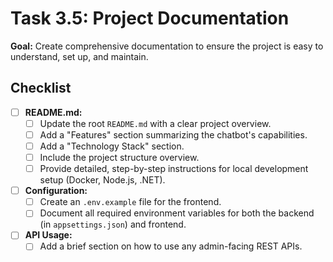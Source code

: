 # Task 3.5: Project Documentation

**Goal:** Create comprehensive documentation to ensure the project is easy to understand, set up, and maintain.

## Checklist

- [ ] **README.md:**
  - [ ] Update the root `README.md` with a clear project overview.
  - [ ] Add a "Features" section summarizing the chatbot's capabilities.
  - [ ] Add a "Technology Stack" section.
  - [ ] Include the project structure overview.
  - [ ] Provide detailed, step-by-step instructions for local development setup (Docker, Node.js, .NET).
- [ ] **Configuration:**
  - [ ] Create an `.env.example` file for the frontend.
  - [ ] Document all required environment variables for both the backend (in `appsettings.json`) and frontend.
- [ ] **API Usage:**
  - [ ] Add a brief section on how to use any admin-facing REST APIs. 